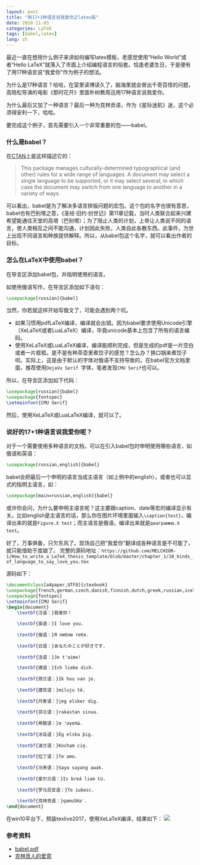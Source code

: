 ```yaml
---
layout: post
title: "用17+1种语言说我爱你之latex版"
date: 2018-11-03
categories: LaTeX
tags: [babel,latex]
lang: zh
---
```


最近一直在想用什么例子来讲如何编写latex模板，老感觉使用“Hello World”或者“Hello LaTeX”就落入了市面上介绍编程语言的俗套。恰逢老婆生日，于是便有了用17种语言说“我爱你”作为例子的想法。

为什么是17种语言？哈哈，在室里读博读久了，脑海里就会冒出千奇百怪的问题，高晓松导演的电影《那时花开》里面朴树教周迅用17种语言说我爱你。

为什么最后又加了一种语言？最后一种为克林贡语，作为《星际迷航》迷，这个必须得安利一下，哈哈。

<!--more-->

要完成这个例子，首先需要引入一个非常重要的包——babel。

### 什么是babel？

在[CTAN](https://www.ctan.org/pkg/babel)上是这样描述它的：

> This package manages culturally-determined typographical (and other) rules for a wide range of languages. A document may select a single language to be supported, or it may select several, in which case the document may switch from one language to another in a variety of ways.

可以看出，babel是为了解决多语言排版问题的宏包。这个包的名字也很有意思，babel也有巴别塔之意，《圣经·旧约·创世记》第11章记载，当时人类联合起来兴建希望能通往天堂的高塔（巴别塔）；为了阻止人类的计划，上帝让人类说不同的语言，使人类相互之间不能沟通，计划因此失败，人类自此各散东西。此事件，为世上出现不同语言和种族提供解释。所以，从babel包这个名字，就可以看出作者的目标。

### 怎么在LaTeX中使用babel？

在导言区添加babel包，并指明使用的语言。

如使用俄语写作，在导言区添加如下语句：
```latex
\usepackage[russian]{babel}
```

当然，你若就这样开始写俄文了，可能会遇到两个坑。

- 如果习惯用pdfLaTeX编译，编译就会出错。因为babel要求使用Unicode引擎（XeLaTeX或者LuaLaTeX）编译，毕竟unicode基本上包含了所有的语言编码。
- 使用XeLaTeX或LuaLaTeX编译，编译能顺利完成，但是生成的pdf是一片空白或者一片框框。是不是有种茶壶里煮饺子的感觉？怎么办？换口锅来煮饺子呗。实际上，这是由于默认的字体对俄语不支持导致的。在babel官方文档里面，推荐使用```DejaVu Serif
```字体，笔者发现```CMU Serif```也可以。

所以，在导言区添加如下代码：
```latex
\usepackage[russian]{babel}
\usepackage{fontspec}
\setmainfont{CMU Serif}
```
然后，使用XeLaTeX或LuaLaTeX编译，就可以了。

### 说好的17+1种语言说我爱你呢？
对于一个需要使用多种语言的文档，可以在引入babel包时申明使用哪些语言，如俄语和英语：
```latex
\usepackage[russian,english]{babel}
```
babel会把最后一个申明的语言当成主语言（如上例中的english），或者也可以显式的指明主语言，如：
```latex
\usepackage[main=russian,english]{babel}
```
或许你会问，为什么要申明主语言呢？这主要跟caption、date等宏的编译显示有关。比如english是主语言的话，那么你在图片环境里面输入```\caption{test}```，编译出来的就是```Figure.X test```；而主语言是俄语，编译出来就是```диаграмма.X test```。

好了，万事俱备，只欠东风了。现场自己把“我爱你”翻译成各种语言是不可能了，就只能借助于度娘了。
完整的源码地址：```https://github.com/MELCHIOR-1/How_to_write_a_LaTeX_thesis_template/blob/master/chapter_1/18_kinds_of_language_to_say_love_you.tex```

源码如下：
```latex
\documentclass[a4paper,UTF8]{ctexbook}
\usepackage[french,german,czech,danish,finnish,dutch,greek,russian,icelandic,irish,latin,japanese,malay,polish,romanian,english]{babel}
\usepackage{fontspec}
\setmainfont{CMU Serif}
\begin{document}
	\textbf{汉语：}我爱你！
	
	\textbf{英语：}I love you.
	
	\textbf{俄语：}Я люблю тебя. 	
	
	\textbf{日语：}あなたのことが好きです.
	
	\textbf{法语：}Je t'aime!

	\textbf{德语：}Ich liebe dich.
	
	\textbf{荷兰语：}Ik hou van je.
	
	\textbf{捷克语：}miluju tě.
	
	\textbf{丹麦语：}jeg elsker dig.
	
	\textbf{芬兰语：}rakastan sinua.
	
	\textbf{希腊语：}σ 'αγαπώ.
	
	\textbf{冰岛语：}Ég elska þig.
	
	\textbf{波兰语：}Kocham cię.
	
	\textbf{拉丁语：}Te amo.
	
	\textbf{马来语：}Saya sayang awak.
		
	\textbf{爱尔兰语：}Is breá liom tú.
	
	\textbf{罗马尼亚语：}Te iubesc.
	
	\textbf{克林贡语：}qamuSHa'.
\end{document}
```

在win10平台下，预装texlive2017，使用XeLaTeX编译，结果如下：
![](http://github.com/MELCHIOR-1/melchior-1.github.io/raw/master/images/18language.png)

### 参考资料
- [babel.pdf](ftp://ftp.dante.de/tex-archive/language/babel/base/babel.pdf)
- [克林贡人的爱意](https://www.douban.com/group/topic/52907756/)
<!--stackedit_data:
eyJoaXN0b3J5IjpbLTU2NTkwOTQyM119
-->